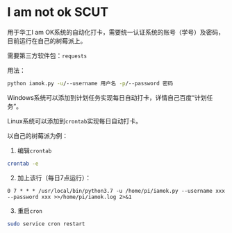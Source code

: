 # I am not ok SCUT

用于华工I am OK系统的自动化打卡，需要统一认证系统的账号（学号）及密码，目前运行在自己的树莓派上。

需要第三方软件包：`requests`

用法：
```bash
python iamok.py -u/--username 用户名 -p/--password 密码
```

Windows系统可以添加到计划任务实现每日自动打卡，详情自己百度“计划任务”。

Linux系统可以添加到`crontab`实现每日自动打卡。

以自己的树莓派为例：
1. 编辑`crontab`
```bash
crontab -e
```
2. 加上该行（每日7点运行）：
```
0 7 * * * /usr/local/bin/python3.7 -u /home/pi/iamok.py --username xxx --password xxx >>/home/pi/iamok.log 2>&1
```
3. 重启`cron`
```bash
sudo service cron restart
```
